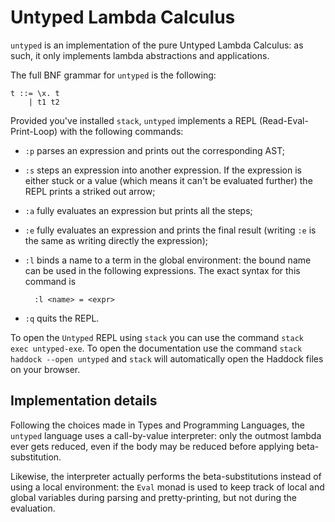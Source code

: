 # Untyped Lambda Calculus

`untyped` is an implementation of the pure Untyped Lambda Calculus: as such, it only implements lambda abstractions and applications.

The full BNF grammar for `untyped` is the following:

    t ::= \x. t
        | t1 t2
    
Provided you've installed `stack`, `untyped` implements a REPL (Read-Eval-Print-Loop) with the following commands:
- `:p` parses an expression and prints out the corresponding AST;
- `:s` steps an expression into another expression. If the expression is either stuck or a value (which means it can't be evaluated further) the REPL prints a striked out arrow;
- `:a` fully evaluates an expression but prints all the steps;
- `:e` fully evaluates an expression and prints the final result (writing `:e` is the same as writing directly the expression);
- `:l` binds a name to a term in the global environment: the bound name can be used in the following expressions. The exact syntax for this command is

        :l <name> = <expr>

- `:q` quits the REPL.

To open the `Untyped` REPL using `stack` you can use the command `stack exec untyped-exe`. To open the documentation use the command `stack haddock --open untyped` and `stack` will automatically open the Haddock files on your browser.

## Implementation details

Following the choices made in Types and Programming Languages, the `untyped` language uses a call-by-value interpreter: only the outmost lambda ever gets reduced, even if the body may be reduced before applying beta-substitution. 

Likewise, the interpreter actually performs the beta-substitutions instead of using a local environment: the `Eval` monad is used to keep track of local and global variables during parsing and pretty-printing, but not during the evaluation.
